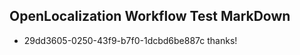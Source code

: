 ## OpenLocalization Workflow Test MarkDown
* 29dd3605-0250-43f9-b7f0-1dcbd6be887c 
thanks!<!--HONumber=Mar16_HO2-->
